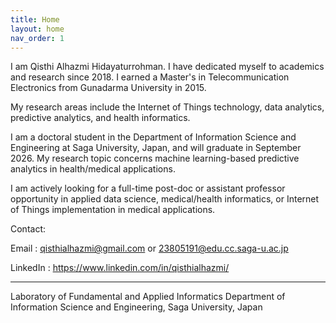 ```yaml
---
title: Home
layout: home
nav_order: 1
---
```


I am Qisthi Alhazmi Hidayaturrohman. I have dedicated myself to academics and research since 2018. I earned a Master's in Telecommunication Electronics from Gunadarma University in 2015.

My research areas include the Internet of Things technology, data analytics, predictive analytics, and health informatics.

I am a doctoral student in the Department of Information Science and Engineering at Saga University, Japan, and will graduate in September 2026. My research topic concerns machine learning-based predictive analytics in health/medical applications.

I am actively looking for a full-time post-doc or assistant professor opportunity in applied data science, medical/health informatics, or Internet of Things implementation in medical applications.


Contact: 

Email     : qisthialhazmi@gmail.com or 23805191@edu.cc.saga-u.ac.jp

LinkedIn  : https://www.linkedin.com/in/qisthialhazmi/

----

Laboratory of Fundamental and Applied Informatics
Department of Information Science and Engineering, Saga University, Japan
